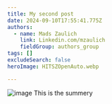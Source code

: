 ```yaml
---
title: My second post
date: 2024-09-10T17:55:41.775Z
authors:
  - name: Mads Zaulich
    link: Linkedin.com/mzaulich
    fieldGroup: authors_group
tags: []
excludeSearch: false
heroImage: HITSZOpenAuto.webp

---
```

![image](/images/test.webp)
This is the summery
<!--more-->